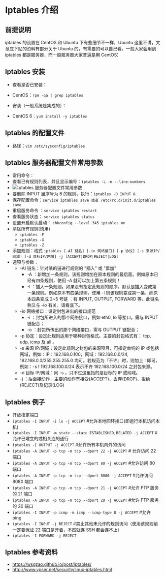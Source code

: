 # Iptables 介绍


## 前提说明

iptables 的设置在 CentOS 和 Ubuntu 下有些细节不一样，Ubuntu 这里不讲，文章底下贴的资料有部分关于 Ubuntu 的，有需要的可以自己看。一般大家会用到 iptables 都是服务器，而一般服务器大家普遍是用 CentOS）

## Iptables 安装

- 查看是否已安装：
 - CentOS：`rpm -qa | grep iptables`

- 安装（一般系统是集成的）：
 - CentOS 6：`yum install -y iptables`

## Iptables 的配置文件

- 路径：`vim /etc/sysconfig/iptables`

## Iptables 服务器配置文件常用参数

- 常用命令：
 - 查看已有规则列表，并且显示编号：`iptables -L -n --line-numbers`
 - ![Iptables 服务器配置文件常用参数](images/Iptables-a-1.jpg)
 - 要删除 INPUT 里序号为 8 的规则，执行：`iptables -D INPUT 8` 
 - 保存配置命令：`service iptables save 或者 /etc/rc.d/init.d/iptables save`
 - 重启服务命令 ：`service iptables restart`
 - 查看服务状态： `service iptables status`
 - 设置开启默认启动： `chkconfig --level 345 iptables on`
 - 清除所有规则(慎用)
    - `iptables -F`
    - `iptables -X`
    - `iptables -Z`
 - 添加规则：格式 `iptables [-AI 链名] [-io 网络接口] [-p 协议] [-s 来源IP/网域] [-d 目标IP/网域] -j [ACCEPT|DROP|REJECT|LOG]`
 - 选项与参数：
    - -AI 链名：针对某的链进行规则的 "插入" 或 "累加"
        - -A ：新增加一条规则，该规则增加在原本规则的最后面。例如原本已经有四条规则，使用 -A 就可以加上第五条规则！
        - -I ：插入一条规则。如果没有指定此规则的顺序，默认是插入变成第一条规则。例如原本有四条规则，使用 -I 则该规则变成第一条，而原本四条变成 2~5 号链 ：有 INPUT, OUTPUT, FORWARD 等，此链名称又与 -io 有关，请看底下。
    - -io 网络接口：设定封包进出的接口规范
        - -i ：封包所进入的那个网络接口，例如 eth0, lo 等接口。需与 INPUT 链配合；
        - -o ：封包所传出的那个网络接口，需与 OUTPUT 链配合；
    - -p 协定：设定此规则适用于哪种封包格式。主要的封包格式有： tcp, udp, icmp 及 all 。
    - -s 来源 IP/网域：设定此规则之封包的来源项目，可指定单纯的 IP 或包括网域，例如：IP：192.168.0.100，网域：192.168.0.0/24, 192.168.0.0/255.255.255.0 均可。若规范为『不许』时，则加上 ! 即可，例如：-s ! 192.168.100.0/24 表示不许 192.168.100.0/24 之封包来源。
    - -d 目标 IP/网域：同 -s ，只不过这里指的是目标的 IP 或网域。
    - -j ：后面接动作，主要的动作有接受(ACCEPT)、丢弃(DROP)、拒绝(REJECT)及记录(LOG)
    
## Iptables 例子

- 开放指定端口
 - `iptables -I INPUT -i lo -j ACCEPT` #允许本地回环接口(即运行本机访问本机)
 - `iptables -I INPUT -m state --state ESTABLISHED,RELATED -j ACCEPT` # 允许已建立的或相关连的通行
 - `iptables -I OUTPUT -j ACCEPT` #允许所有本机向外的访问
 - `iptables -A INPUT -p tcp -m tcp --dport 22 -j ACCEPT` # 允许访问 22 端口
 - `iptables -A INPUT -p tcp -m tcp --dport 80 -j ACCEPT` #允许访问 80 端口
 - `iptables -A INPUT -p tcp -m tcp --dport 8080 -j ACCEPT` #允许访问 8080 端口
 - `iptables -A INPUT -p tcp -m tcp --dport 21 -j ACCEPT` #允许 FTP 服务的 21 端口
 - `iptables -A INPUT -p tcp -m tcp --dport 20 -j ACCEPT` #允许 FTP 服务的 20 端口
 - `iptables -I INPUT -p icmp -m icmp --icmp-type 8 -j ACCEPT` #允许 ping
 - `iptables -I INPUT -j REJECT`  #禁止其他未允许的规则访问（使用该规则前一定要保证 22 端口是开着，不然就连 SSH 都会连不上）
 - `iptables -I FORWARD -j REJECT`

## Iptables 参考资料

- <https://wsgzao.github.io/post/iptables/> 
- <http://www.vpser.net/security/linux-iptables.html> 
